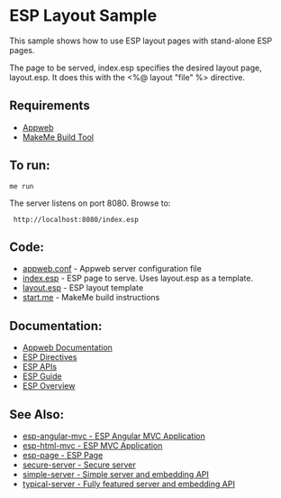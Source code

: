 ESP Layout Sample
===

This sample shows how to use ESP layout pages with stand-alone ESP pages.

The page to be served, index.esp specifies the desired layout page, layout.esp.
It does this with the <%@ layout "file" %> directive.

Requirements
---
* [Appweb](http://embedthis.com/downloads/appweb/download.esp)
* [MakeMe Build Tool](http://embedthis.com/downloads/me/download.esp)

To run:
---
    me run

The server listens on port 8080. Browse to: 
 
     http://localhost:8080/index.esp

Code:
---
* [appweb.conf](appweb.conf) - Appweb server configuration file
* [index.esp](index.esp) - ESP page to serve. Uses layout.esp as a template.
* [layout.esp](index.esp) - ESP layout template
* [start.me](start.me) - MakeMe build instructions

Documentation:
---
* [Appweb Documentation](http://embedthis.com/products/appweb/doc/index.html)
* [ESP Directives](http://embedthis.com/products/appweb/doc/guide/appweb/users/dir/esp.html)
* [ESP APIs](http://embedthis.com/products/appweb/doc/api/esp.html)
* [ESP Guide](http://embedthis.com/products/appweb/doc/guide/esp/users/index.html)
* [ESP Overview](http://embedthis.com/products/appweb/doc/guide/esp/users/using.html)

See Also:
---
* [esp-angular-mvc - ESP Angular MVC Application](../esp-angular-mvc/README.md)
* [esp-html-mvc - ESP MVC Application](../esp-html-mvc/README.md)
* [esp-page - ESP Page](../esp-page/README.md)
* [secure-server - Secure server](../secure-server/README.md)
* [simple-server - Simple server and embedding API](../simple-server/README.md)
* [typical-server - Fully featured server and embedding API](../typical-server/README.md)
